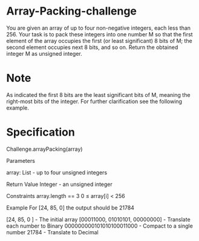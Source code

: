 # Array-Packing-challenge


You are given an array of up to four non-negative integers, each less than 256.
Your task is to pack these integers into one number M so that the first element of the array occupies 
the first (or least significant) 8 bits of M; the second element occupies next 8 bits, and so on.
Return the obtained integer M as unsigned integer.

# Note
As indicated the first 8 bits are the least significant bits of M, meaning the right-most bits of the integer.
For further clarification see the following example.

# Specification

Challenge.arrayPacking(array)

Parameters

array: List<Integer> - up to four unsigned integers

Return Value
Integer - an unsigned integer

Constraints
array.length == 3
0 ≤ array[i] < 256

Example
For [24, 85, 0] the output should be 21784

[24,       85,       0       ] - The initial array
[00011000, 01010101, 00000000] - Translate each number to Binary
   000000000101010100011000    - Compact to a single number
            21784              - Translate to Decimal
 
